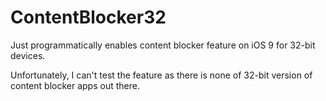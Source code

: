 ContentBlocker32
==========

Just programmatically enables content blocker feature on iOS 9 for 32-bit devices.

Unfortunately, I can't test the feature as there is none of 32-bit version of content blocker apps out there.